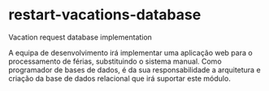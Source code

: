 # restart-vacations-database
Vacation request database implementation

A equipa de desenvolvimento irá implementar uma aplicação web para o processamento de férias,
substituindo o sistema manual.
Como programador de bases de dados, é da sua responsabilidade a arquitetura e criação da base de dados
relacional que irá suportar este módulo.
